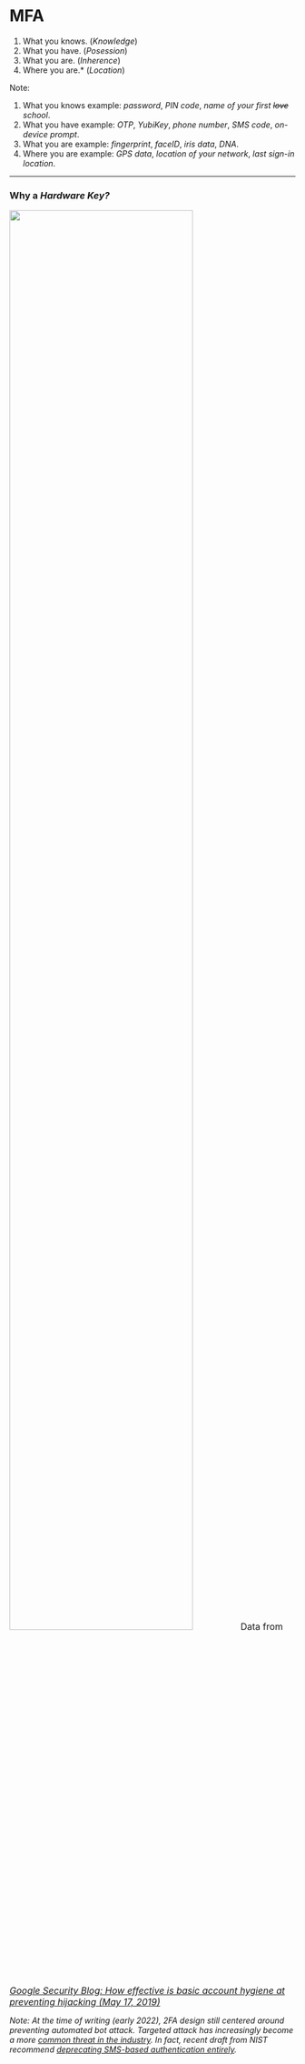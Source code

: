 <!--
.slide: data-background-image="https://www.nist.gov/sites/default/files/images/2019/09/25/multifactor-authentificaton.png" data-background-opacity="0.2"
-->

# MFA

1. What you knows. (*Knowledge*)
2. What you have. (*Posession*)
3. What you are. (*Inherence*)
4. Where you are.\* (*Location*)

Note:
1. What you knows example: *password*, *PIN code*, *name of your first ~~love~~ school*.
2. What you have example: *OTP*, *YubiKey*, *phone number*, *SMS code*, *on-device prompt*.
3. What you are example: *fingerprint*, *faceID*, *iris data*, *DNA*.
4. Where you are example: *GPS data*, *location of your network*, *last sign-in location*.
---

### Why a <em class="color-yubico-green">Hardware Key?</em>
<img src="https://2.bp.blogspot.com/-2FvyOSlV3f8/XN4qy-LbWjI/AAAAAAAAAiY/m6skYaPJodMJgKv_gxtpvWZCwWulyLfxACLcBGAs/s1600/infographic%25402x.png" width="80%" />
<small style="font-size: 1rem;">
Data from <a href="https://security.googleblog.com/2019/05/new-research-how-effective-is-basic.html"><em>Google Security Blog: How effective is basic account hygiene at preventing hijacking (May 17, 2019)<em></a>
</small>

Note:
At the time of writing (early 2022), 2FA design still centered around preventing automated bot attack. Targeted attack has increasingly become a more [common threat in the industry](https://www.abc.net.au/everyday/protecting-yourself-from-phone-porting-and-sim-card-scams/100421586). In fact, recent draft from NIST recommend [deprecating SMS-based authentication entirely](https://threatpost.com/nist-recommends-sms-two-factor-authentication-deprecation).